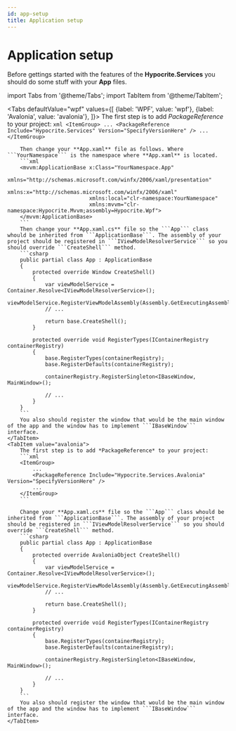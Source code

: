 ```yaml
---
id: app-setup
title: Application setup
---
```


# Application setup  

Before gettings started with the features of the **Hypocrite.Services** you should do some stuff with your **App** files.  

import Tabs from '@theme/Tabs';
import TabItem from '@theme/TabItem';

<Tabs
    defaultValue="wpf"
    values={[
        {label: 'WPF', value: 'wpf'},
        {label: 'Avalonia', value: 'avalonia'},
    ]}>
    <TabItem value="wpf">
        The first step is to add *PackageReference* to your project:
        ```xml
        <ItemGroup>
            ...
            <PackageReference Include="Hypocrite.Services" Version="SpecifyVersionHere" />
            ...
        </ItemGroup>
        ```

        Then change your **App.xaml** file as follows. Where ```YourNamespace``` is the namespace where **App.xaml** is located.  
        ```xml
        <mvvm:ApplicationBase x:Class="YourNamespace.App"
                              xmlns="http://schemas.microsoft.com/winfx/2006/xaml/presentation"
                              xmlns:x="http://schemas.microsoft.com/winfx/2006/xaml"
                              xmlns:local="clr-namespace:YourNamespace"
                              xmlns:mvvm="clr-namespace:Hypocrite.Mvvm;assembly=Hypocrite.Wpf">
        </mvvm:ApplicationBase>
        ```
        Then change your **App.xaml.cs** file so the ```App``` class whould be inherited from ```ApplicationBase```. The assembly of your project should be registered in ```IViewModelResolverService``` so you should override ```CreateShell``` method. 
        ```csharp
        public partial class App : ApplicationBase
        {
            protected override Window CreateShell()
            {
                var viewModelService = Container.Resolve<IViewModelResolverService>();
                viewModelService.RegisterViewModelAssembly(Assembly.GetExecutingAssembly());
                // ...

                return base.CreateShell();
            }

            protected override void RegisterTypes(IContainerRegistry containerRegistry)
            {
                base.RegisterTypes(containerRegistry);
                base.RegisterDefaults(containerRegistry);

                containerRegistry.RegisterSingleton<IBaseWindow, MainWindow>();

                // ...
            }
        }
        ```  
        You also should register the window that would be the main window of the app and the window has to implement ```IBaseWindow``` interface.
    </TabItem>
    <TabItem value="avalonia">
        The first step is to add *PackageReference* to your project:
        ```xml
        <ItemGroup>
            ...
            <PackageReference Include="Hypocrite.Services.Avalonia" Version="SpecifyVersionHere" />
            ...
        </ItemGroup>
        ```

        Change your **App.xaml.cs** file so the ```App``` class whould be inherited from ```ApplicationBase```. The assembly of your project should be registered in ```IViewModelResolverService``` so you should override ```CreateShell``` method. 
        ```csharp
        public partial class App : ApplicationBase
        {
            protected override AvaloniaObject CreateShell()
            {
                var viewModelService = Container.Resolve<IViewModelResolverService>();
                viewModelService.RegisterViewModelAssembly(Assembly.GetExecutingAssembly());
                // ...

                return base.CreateShell();
            }

            protected override void RegisterTypes(IContainerRegistry containerRegistry)
            {
                base.RegisterTypes(containerRegistry);
                base.RegisterDefaults(containerRegistry);

                containerRegistry.RegisterSingleton<IBaseWindow, MainWindow>();

                // ...
            }
        }
        ```  
        You also should register the window that would be the main window of the app and the window has to implement ```IBaseWindow``` interface.
    </TabItem>
</Tabs>